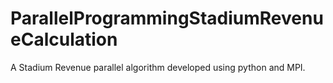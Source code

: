 # ParallelProgrammingStadiumRevenueCalculation
A Stadium Revenue parallel algorithm developed using python and MPI.
